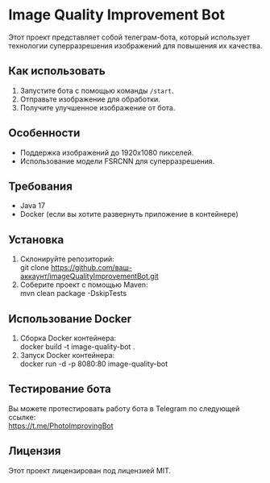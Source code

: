 # Image Quality Improvement Bot

Этот проект представляет собой телеграм-бота, который использует технологии суперразрешения изображений для повышения их качества.

## Как использовать

1. Запустите бота с помощью команды `/start`.
2. Отправьте изображение для обработки.
3. Получите улучшенное изображение от бота.

## Особенности

- Поддержка изображений до 1920x1080 пикселей.
- Использование модели FSRCNN для суперразрешения.

## Требования

- Java 17
- Docker (если вы хотите развернуть приложение в контейнере)

## Установка

1. Склонируйте репозиторий: <br>
   git clone https://github.com/ваш-аккаунт/imageQualityImprovementBot.git
2.  Соберите проект с помощью Maven:<br>
   mvn clean package -DskipTests
    
## Использование Docker
1. Сборка Docker контейнера:<br>
docker build -t image-quality-bot .<br>
2. Запуск Docker контейнера:<br>
docker run -d -p 8080:80 image-quality-bot<br>

## Тестирование бота
Вы можете протестировать работу бота в Telegram по следующей ссылке:<br>
https://t.me/PhotoImprovingBot

## Лицензия
Этот проект лицензирован под лицензией MIT.


